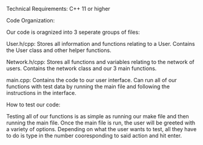 Technical Requirements: C++ 11 or higher

Code Organization:

Our code is oragnized into 3 seperate groups of files:
 
 User.h/cpp: Stores all information and functions relating to a User. Contains the User class and other helper functions.

 Network.h/cpp: Stores all functions and variables relating to the network of users. Contains the network class and our 3 main functions.

 main.cpp: Contains the code to our user interface. Can run all of our functions with test data by running the main file and following the instructions in the   interface.
 
How to test our code:

Testing all of our functions is as simple as running our make file and then running the main file. Once the main file is run, the user will be greeted with a variety of options. Depending on what the user wants to test, all they have to do is type in the number cooresponding to said action and hit enter.
